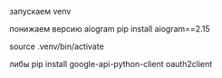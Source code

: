 запускаем venv

понижаем версию aiogram
pip install aiogram==2.15

source .venv/bin/activate



либы 
pip install google-api-python-client oauth2client
